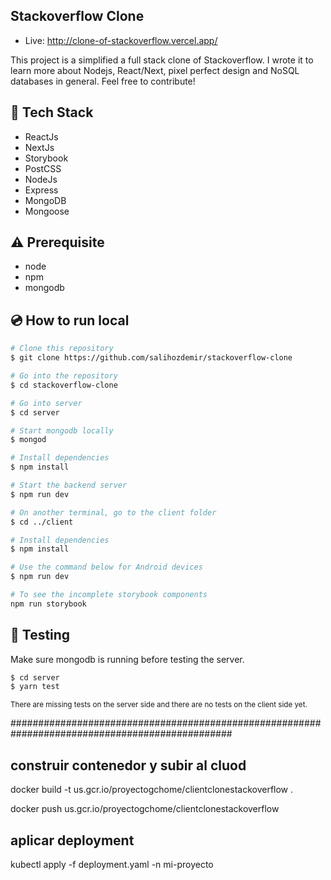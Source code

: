 ## Stackoverflow Clone
 - Live: http://clone-of-stackoverflow.vercel.app/

This project is a simplified a full stack clone of Stackoverflow. I wrote it to learn more about Nodejs, React/Next, pixel perfect design and NoSQL databases in general. Feel free to contribute!

## :rocket: Tech Stack

- ReactJs
- NextJs
- Storybook
- PostCSS
- NodeJs
- Express
- MongoDB
- Mongoose

## :warning: Prerequisite

- node
- npm
- mongodb

## :cd: How to run local

```bash
# Clone this repository
$ git clone https://github.com/salihozdemir/stackoverflow-clone

# Go into the repository
$ cd stackoverflow-clone

# Go into server
$ cd server

# Start mongodb locally
$ mongod

# Install dependencies
$ npm install

# Start the backend server
$ npm run dev

# On another terminal, go to the client folder
$ cd ../client

# Install dependencies
$ npm install

# Use the command below for Android devices
$ npm run dev

# To see the incomplete storybook components
npm run storybook
```

## :mag_right: Testing

Make sure mongodb is running before testing the server.

```bash
$ cd server
$ yarn test
```

<sub>There are missing tests on the server side and there are no tests on the client side yet.</sub>

################################################################################################
## construir contenedor y subir al cluod


docker build -t us.gcr.io/proyectogchome/clientclonestackoverflow .

docker push us.gcr.io/proyectogchome/clientclonestackoverflow

## aplicar deployment 

kubectl apply -f deployment.yaml -n mi-proyecto


